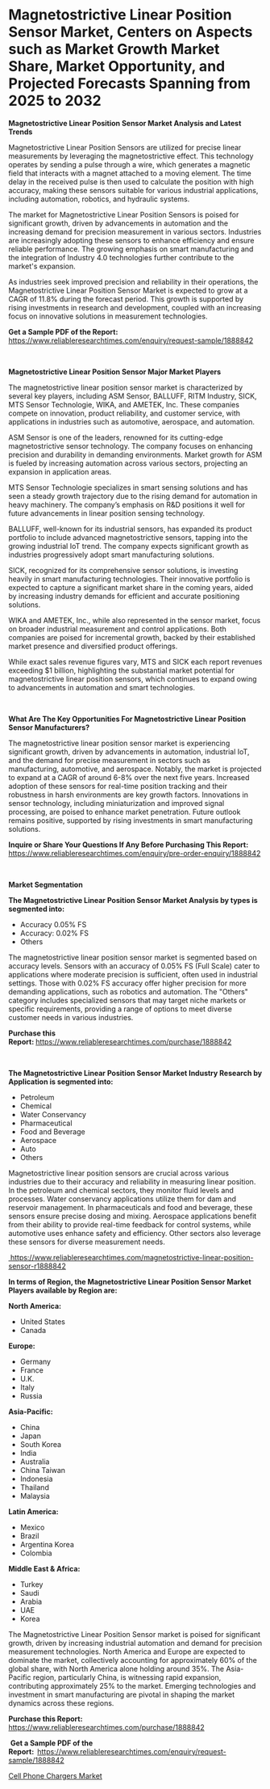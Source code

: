<p><h1>Magnetostrictive Linear Position Sensor Market, Centers on Aspects such as Market Growth Market Share, Market Opportunity, and Projected Forecasts Spanning from 2025 to 2032</h1></p><p><strong>Magnetostrictive Linear Position Sensor Market Analysis and Latest Trends</strong></p>
<p><p>Magnetostrictive Linear Position Sensors are utilized for precise linear measurements by leveraging the magnetostrictive effect. This technology operates by sending a pulse through a wire, which generates a magnetic field that interacts with a magnet attached to a moving element. The time delay in the received pulse is then used to calculate the position with high accuracy, making these sensors suitable for various industrial applications, including automation, robotics, and hydraulic systems.</p><p>The market for Magnetostrictive Linear Position Sensors is poised for significant growth, driven by advancements in automation and the increasing demand for precision measurement in various sectors. Industries are increasingly adopting these sensors to enhance efficiency and ensure reliable performance. The growing emphasis on smart manufacturing and the integration of Industry 4.0 technologies further contribute to the market's expansion. </p><p>As industries seek improved precision and reliability in their operations, the Magnetostrictive Linear Position Sensor Market is expected to grow at a CAGR of 11.8% during the forecast period. This growth is supported by rising investments in research and development, coupled with an increasing focus on innovative solutions in measurement technologies.</p></p>
<p><strong>Get a Sample PDF of the Report:&nbsp;</strong> <a href="https://www.reliableresearchtimes.com/enquiry/request-sample/1888842?utm_campaign=3187&utm_medium=2&utm_source=Github&utm_content=ia&utm_term=06042025&utm_id=magnetostrictive-linear-position-sensor">https://www.reliableresearchtimes.com/enquiry/request-sample/1888842</a></p>
<p>&nbsp;</p>
<p><strong>Magnetostrictive Linear Position Sensor Major Market Players</strong></p>
<p><p>The magnetostrictive linear position sensor market is characterized by several key players, including ASM Sensor, BALLUFF, RITM Industry, SICK, MTS Sensor Technologie, WIKA, and AMETEK, Inc. These companies compete on innovation, product reliability, and customer service, with applications in industries such as automotive, aerospace, and automation.</p><p>ASM Sensor is one of the leaders, renowned for its cutting-edge magnetostrictive sensor technology. The company focuses on enhancing precision and durability in demanding environments. Market growth for ASM is fueled by increasing automation across various sectors, projecting an expansion in application areas.</p><p>MTS Sensor Technologie specializes in smart sensing solutions and has seen a steady growth trajectory due to the rising demand for automation in heavy machinery. The company’s emphasis on R&D positions it well for future advancements in linear position sensing technology.</p><p>BALLUFF, well-known for its industrial sensors, has expanded its product portfolio to include advanced magnetostrictive sensors, tapping into the growing industrial IoT trend. The company expects significant growth as industries progressively adopt smart manufacturing solutions.</p><p>SICK, recognized for its comprehensive sensor solutions, is investing heavily in smart manufacturing technologies. Their innovative portfolio is expected to capture a significant market share in the coming years, aided by increasing industry demands for efficient and accurate positioning solutions.</p><p>WIKA and AMETEK, Inc., while also represented in the sensor market, focus on broader industrial measurement and control applications. Both companies are poised for incremental growth, backed by their established market presence and diversified product offerings.</p><p>While exact sales revenue figures vary, MTS and SICK each report revenues exceeding $1 billion, highlighting the substantial market potential for magnetostrictive linear position sensors, which continues to expand owing to advancements in automation and smart technologies.</p></p>
<p>&nbsp;</p>
<p><strong>What Are The Key Opportunities For Magnetostrictive Linear Position Sensor Manufacturers?</strong></p>
<p><p>The magnetostrictive linear position sensor market is experiencing significant growth, driven by advancements in automation, industrial IoT, and the demand for precise measurement in sectors such as manufacturing, automotive, and aerospace. Notably, the market is projected to expand at a CAGR of around 6-8% over the next five years. Increased adoption of these sensors for real-time position tracking and their robustness in harsh environments are key growth factors. Innovations in sensor technology, including miniaturization and improved signal processing, are poised to enhance market penetration. Future outlook remains positive, supported by rising investments in smart manufacturing solutions.</p></p>
<p><strong>Inquire or Share Your Questions If Any Before Purchasing This Report:</strong> <a href="https://www.reliableresearchtimes.com/enquiry/pre-order-enquiry/1888842?utm_campaign=3187&utm_medium=2&utm_source=Github&utm_content=ia&utm_term=06042025&utm_id=magnetostrictive-linear-position-sensor">https://www.reliableresearchtimes.com/enquiry/pre-order-enquiry/1888842</a></p>
<p>&nbsp;</p>
<p><strong>Market Segmentation</strong></p>
<p><strong>The Magnetostrictive Linear Position Sensor Market Analysis by types is segmented into:</strong></p>
<p><ul><li>Accuracy 0.05% FS</li><li>Accuracy: 0.02% FS</li><li>Others</li></ul></p>
<p><p>The magnetostrictive linear position sensor market is segmented based on accuracy levels. Sensors with an accuracy of 0.05% FS (Full Scale) cater to applications where moderate precision is sufficient, often used in industrial settings. Those with 0.02% FS accuracy offer higher precision for more demanding applications, such as robotics and automation. The "Others" category includes specialized sensors that may target niche markets or specific requirements, providing a range of options to meet diverse customer needs in various industries.</p></p>
<p><strong>Purchase this Report:&nbsp;</strong><a href="https://www.reliableresearchtimes.com/purchase/1888842?utm_campaign=3187&utm_medium=2&utm_source=Github&utm_content=ia&utm_term=06042025&utm_id=magnetostrictive-linear-position-sensor">https://www.reliableresearchtimes.com/purchase/1888842</a></p>
<p>&nbsp;</p>
<p><strong>The Magnetostrictive Linear Position Sensor Market Industry Research by Application is segmented into:</strong></p>
<p><ul><li>Petroleum</li><li>Chemical</li><li>Water Conservancy</li><li>Pharmaceutical</li><li>Food and Beverage</li><li>Aerospace</li><li>Auto</li><li>Others</li></ul></p>
<p><p>Magnetostrictive linear position sensors are crucial across various industries due to their accuracy and reliability in measuring linear position. In the petroleum and chemical sectors, they monitor fluid levels and processes. Water conservancy applications utilize them for dam and reservoir management. In pharmaceuticals and food and beverage, these sensors ensure precise dosing and mixing. Aerospace applications benefit from their ability to provide real-time feedback for control systems, while automotive uses enhance safety and efficiency. Other sectors also leverage these sensors for diverse measurement needs.</p></p>
<p><a href="https://www.reliableresearchtimes.com/magnetostrictive-linear-position-sensor-r1888842?utm_campaign=3187&utm_medium=2&utm_source=Github&utm_content=ia&utm_term=06042025&utm_id=magnetostrictive-linear-position-sensor">&nbsp;https://www.reliableresearchtimes.com/magnetostrictive-linear-position-sensor-r1888842</a></p>
<p><strong>In terms of Region, the Magnetostrictive Linear Position Sensor Market Players available by Region are:</strong></p>
<p>
    <p> <strong> North America: </strong>
        <ul>
            <li>United States</li>
            <li>Canada</li>
        </ul>
        </p> 
    <p> <strong> Europe: </strong>
        <ul>
            <li>Germany</li>
            <li>France</li>
            <li>U.K.</li>
            <li>Italy</li>
            <li>Russia</li>
        </ul>
        </p> 
    <p> <strong> Asia-Pacific: </strong>
        <ul>
            <li>China</li>
            <li>Japan</li>
            <li>South Korea</li>
            <li>India</li>
            <li>Australia</li>
            <li>China Taiwan</li>
            <li>Indonesia</li>
            <li>Thailand</li>
            <li>Malaysia</li>
        </ul>
        </p> 
    <p> <strong> Latin America: </strong>
        <ul>
            <li>Mexico</li>
            <li>Brazil</li>
            <li>Argentina Korea</li>
            <li>Colombia</li>
        </ul>
        </p> 
    <p> <strong> Middle East & Africa: </strong>
        <ul>
            <li>Turkey</li>
            <li>Saudi</li>
            <li>Arabia</li>
            <li>UAE</li>
            <li>Korea</li>
        </ul>
    </p>
    </p>
<p><p>The Magnetostrictive Linear Position Sensor market is poised for significant growth, driven by increasing industrial automation and demand for precision measurement technologies. North America and Europe are expected to dominate the market, collectively accounting for approximately 60% of the global share, with North America alone holding around 35%. The Asia-Pacific region, particularly China, is witnessing rapid expansion, contributing approximately 25% to the market. Emerging technologies and investment in smart manufacturing are pivotal in shaping the market dynamics across these regions.</p></p>
<p><strong>Purchase this Report: </strong><a href="https://www.reliableresearchtimes.com/purchase/1888842?utm_campaign=3187&utm_medium=2&utm_source=Github&utm_content=ia&utm_term=06042025&utm_id=magnetostrictive-linear-position-sensor">https://www.reliableresearchtimes.com/purchase/1888842</a></p>
<p>&nbsp;<strong>Get a Sample PDF of the Report:&nbsp;&nbsp;</strong><a href="https://www.reliableresearchtimes.com/enquiry/request-sample/1888842?utm_campaign=3187&utm_medium=2&utm_source=Github&utm_content=ia&utm_term=06042025&utm_id=magnetostrictive-linear-position-sensor">https://www.reliableresearchtimes.com/enquiry/request-sample/1888842</a></p>
<p><strong></strong></p>
<p><p><a href="https://github.com/lestymbango/Market-Research-Report-List-1/blob/main/cell-phone-chargers-market.md?utm_campaign=3187&utm_medium=2&utm_source=Github&utm_content=ia&utm_term=06042025&utm_id=magnetostrictive-linear-position-sensor">Cell Phone Chargers Market</a></p></p>